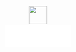 <br />
<p align="center">
  <img width='48px' height='48px' src='https://github.githubassets.com/assets/mona-loading-default-c3c7aad1282f.gif' />
  <br />
  <img width='180px' height='60px' src='one-moment-please.svg' />
</p>
<br />
